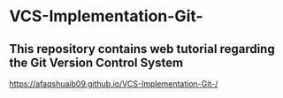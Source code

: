 # VCS-Implementation-Git-
This repository contains web tutorial regarding the Git Version Control System 
----

 https://afaqshuaib09.github.io/VCS-Implementation-Git-/
